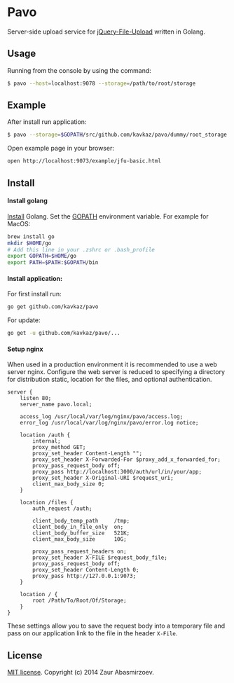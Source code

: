 # Pavo

Server-side upload service for [jQuery-File-Upload](https://github.com/blueimp/jQuery-File-Upload) written in Golang.

## Usage

Running from the console by using the command:
```sh
$ pavo --host=localhost:9078 --storage=/path/to/root/storage
```

## Example

After install run application:
```sh
$ pavo --storage=$GOPATH/src/github.com/kavkaz/pavo/dummy/root_storage
```

Open example page in your browser:
```sh
open http://localhost:9073/example/jfu-basic.html
```

## Install

#### Install golang

[Install](https://golang.org/doc/install) Golang. Set the [GOPATH](http://golang.org/doc/code.html#GOPATH) environment variable. For example for MacOS:
```sh
brew install go
mkdir $HOME/go
# Add this line in your .zshrc or .bash_profile
export GOPATH=$HOME/go
export PATH=$PATH:$GOPATH/bin
```

#### Install application:

For first install run:
```sh
go get github.com/kavkaz/pavo
```

For update:
```sh
go get -u github.com/kavkaz/pavo/...
```

#### Setup nginx

When used in a production environment it is recommended to use a web server nginx. Configure the web server is reduced to specifying a directory for distribution static, location for the files, and optional authentication.

```
server {
    listen 80;
    server_name pavo.local;
    
    access_log /usr/local/var/log/nginx/pavo/access.log;
    error_log /usr/local/var/log/nginx/pavo/error.log notice;
    
    location /auth {
        internal;
        proxy_method GET;
        proxy_set_header Content-Length "";
        proxy_set_header X-Forwarded-For $proxy_add_x_forwarded_for;
        proxy_pass_request_body off;
        proxy_pass http://localhost:3000/auth/url/in/your/app;
        proxy_set_header X-Original-URI $request_uri;
        client_max_body_size 0;
    }

    location /files {
        auth_request /auth;
    
        client_body_temp_path     /tmp;
        client_body_in_file_only  on;
        client_body_buffer_size   521K;
        client_max_body_size      10G;
    
        proxy_pass_request_headers on;
        proxy_set_header X-FILE $request_body_file;
        proxy_pass_request_body off;
        proxy_set_header Content-Length 0;
        proxy_pass http://127.0.0.1:9073;
    }
    
    location / {
        root /Path/To/Root/Of/Storage;
    }
}
```

These settings allow you to save the request body into a temporary file and pass on our application link to the file in the header `X-File`.

## License

[MIT license](http://www.opensource.org/licenses/MIT). Copyright (c) 2014 Zaur Abasmirzoev.

